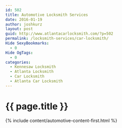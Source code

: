 ```yaml
---
id: 502
title: Automotive Locksmith Services
date: 2016-01-19
author: joshkurz
layout: post
guid: http://www.atlantacarlocksmith.com/?p=502
permalink: /locksmith-services/car-locksmith/
Hide SexyBookmarks:
  - 0
Hide OgTags:
  - 0
categories:
  - Kennesaw Locksmith
  - Atlanta Locksmith
  - Car Locksmith
  - Atlanta Car Locksmith
---
```


{{ page.title }}
================

<div class="pf-content">
  {% include content/automotive-content-first.html %}
</div>
